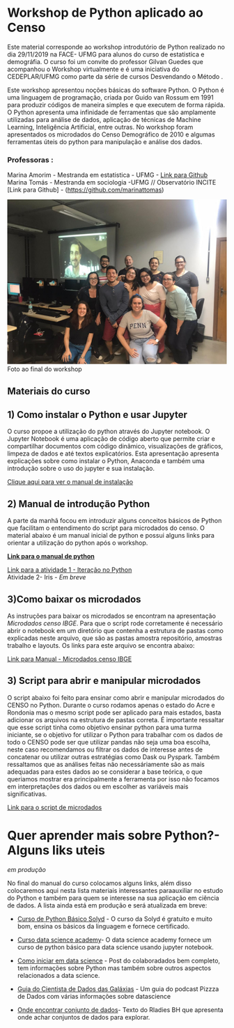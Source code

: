 # Workshop de Python aplicado ao Censo 

Este material corresponde ao workshop introdutório de Python realizado no dia 29/11/2019 na FACE- UFMG para 
alunos do curso de estatistica e demográfia. O curso foi um convite do professor Gilvan Guedes que acompanhou o Workshop virtualmente e é uma iniciativa do CEDEPLAR/UFMG como parte da série de cursos Desvendando o Método . 

Este workshop apresentou noções básicas do software Python. O Python é uma linguagem de programação,
criada por Guido van Rossum em 1991 para produzir códigos de maneira simples e que executem de forma rápida.
O Python apresenta uma infinidade de ferramentas que são amplamente utilizadas para análise de dados,
aplicação de técnicas de Machine Learning, Inteligência Artificial, entre outras. No workshop foram apresentados os microdados
do Censo Demográfico de 2010 e algumas ferramentas úteis do python para manipulação e análise dos dados.


### Professoras :

Marina Amorim - Mestranda em estatistica - UFMG - [Link para Github](https://github.com/MarinaAmorim)  
Marina Tomás - Mestranda em sociologia -UFMG // Observatório INCITE [Link para Github] - (https://github.com/marinattomas)


![Foto curso](https://github.com/marinattomas/Curso-de-Python-aplicado-ao-Censo/blob/master/Foto-Workshop.jpeg)
Foto ao final do workshop

## Materiais do curso

## 1) Como instalar o Python e usar Jupyter

O curso propoe a utilização do python através do Jupyter notebook. O Jupyter Notebook é uma aplicação de código aberto que
permite criar e compartilhar documentos com código dinâmico, visualizações de gráficos, limpeza de dados e 
até textos explicatórios. Esta apresentação apresenta explicações sobre como instalar o Python, Anaconda e também uma introdução sobre o uso do jupyter e sua instalação.

[Clique aqui para ver o manual de instalação](https://github.com/MarinaAmorim/Curso-de-Python-aplicado-ao-Censo/blob/master/Python%20-%20Instala%C3%A7%C3%A3o%20.pdfs)

## 2)  Manual de introdução Python

A parte da manhã focou em introduzir alguns conceitos básicos de Python que facilitam o entendimento do script para 
microdados do censo. O material abaixo é um manual inicial de python e possui alguns links para orientar a utilização do python após o workshop. 

**[Link para o manual de python](https://github.com/MarinaAmorim/Curso-de-Python-aplicado-ao-Censo/blob/master/Curso%20de%20Python%20-%20Introdu%C3%A7%C3%A3o.pdf)**
  
[Link para a atividade 1 - Iteração no Python](https://github.com/marinattomas/Curso-de-Python-aplicado-ao-Censo/blob/master/Itera%C3%A7%C3%A3o%20no%20Python.ipynb)  
Atividade 2- Iris - *Em breve*

## 3)Como baixar os microdados

As instruções para baixar os microdados se encontram na apresentação *Microdados censo IBGE*. Para que o script rode 
corretamente é necessário abrir o notebook em um diretório que contenha a estrutura de pastas como explicadas neste arquivo, que 
são as pastas amostra repositório, amostras trabalho e layouts. Os links para este arquivo se encontra abaixo:

[Link para Manual - Microdados censo IBGE](https://github.com/MarinaAmorim/Curso-de-Python-aplicado-ao-Censo/blob/master/Microdados%20IBGE%20-%20Censos%20Demogr%C3%A1fico.pdf)  

## 3) Script para abrir e manipular microdados

O script abaixo foi feito para ensinar como abrir e manipular microdados do CENSO no Python. Durante o curso rodamos apenas 
o estado do Acre e Rondonia mas o mesmo script pode ser aplicado para mais estados, basta adicionar os arquivos na estrutura de pastas correta. 
É importante ressaltar que esse script tinha como objetivo ensinar python para uma turma iniciante, se o objetivo for utilizar o Python 
para trabalhar com os dados de todo o CENSO pode ser que utilizar pandas não seja uma boa escolha, neste caso recomendamos ou filtrar
os dados de interesse antes de concatenar ou utilizar outras estratégias como Dask ou Pyspark. Também ressaltamos que as análises feitas não necessáriamente são as mais adequadas para estes dados ao se considerar a base teórica, o que queriamos mostrar era principalmente
a  ferramenta por isso não focamos em interpretações dos dados ou em escolher as variáveis mais significativas.

[Link para o script de microdados](https://github.com/marinattomas/Curso-de-Python-aplicado-ao-Censo/blob/master/Notebook_Python_Curso.ipynb)

# Quer aprender mais sobre Python?- Alguns liks uteis
*em produção*

No final do manual do curso colocamos alguns links, além disso colocaremos aqui nesta lista materiais interessantes paraauxiliar no estudo do Python e também para quem se interesse na sua aplicação em ciência de dados. A lista ainda está em produção e será atualizada em breve:

- [Curso de Python Básico Solyd](https://solyd.com.br/treinamentos/python-basico) - O curso da Solyd é gratuito e muito bom, ensina os básicos da linguagem e fornece certificado.

- [Curso data science academy](https://www.datascienceacademy.com.br/course?courseid=python-fundamentos)- O data science academy fornece um curso de python básico para data science usando jupyter notebook.

- [Como iniciar em data science](http://colaboradados.com.br/blogposts/para-iniciar-em-data-science.html) - Post  do colaboradados bem completo, tem informações sobre Python mas também sobre outros aspectos relacionados a data science. 

- [Guia do Cientista de Dados das Galáxias](https://github.com/PizzaDeDados/datascience-pizza) - Um guia do podcast Pizzza de Dados com várias informações sobre datascience 

- [Onde encontrar conjunto de dados](https://medium.com/rladiesbh/19-lugares-para-encontrar-conjuntos-de-dados-gratuitos-para-projetos-de-ci%C3%AAncia-de-dados-4390943d860d)- Texto do Rladies BH que apresenta onde achar conjuntos de dados para explorar.
